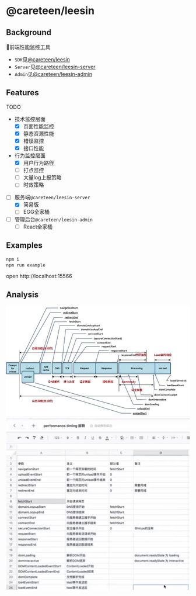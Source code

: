 # @careteen/leesin

## Background

🚀前端性能监控工具

- `SDK`见[@careteen/leesin](https://github.com/careteenL/leeSin)
- `Server`见[@careteen/leesin-server](https://github.com/careteenL/leeSin-server)
- `Admin`见[@careteen/leesin-admin](https://github.com/careteenL/leeSin-admin)

## Features

TODO

- 技术监控层面
  - [x] 页面性能监控
  - [x] 静态资源性能
  - [x] 错误监控
  - [x] 接口性能
- 行为监控层面
  - [x] 用户行为路径
  - [ ] 打点监控
  - [ ] 大量log上报策略
  - [ ] 时效策略
- [ ] 服务端`@careteen/leesin-server`
  - [x] 简易版
  - [ ] EGG全家桶
- [ ] 管理后台`@careteen/leesin-admin`
  - [ ] React全家桶

## Examples

```shell
npm i
npm run example
```
open http://localhost:15566

## Analysis

![performance-timing-flow](./assets/performance-timing-flow.jpg)
![performance-timing-desc](./assets/performance-timing-desc.jpg)
